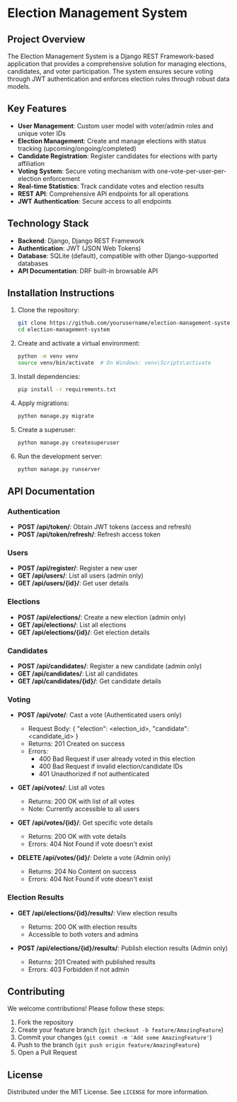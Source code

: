 # Election Management System

## Project Overview
The Election Management System is a Django REST Framework-based application that provides a comprehensive solution for managing elections, candidates, and voter participation. The system ensures secure voting through JWT authentication and enforces election rules through robust data models.

## Key Features
- **User Management**: Custom user model with voter/admin roles and unique voter IDs
- **Election Management**: Create and manage elections with status tracking (upcoming/ongoing/completed)
- **Candidate Registration**: Register candidates for elections with party affiliation
- **Voting System**: Secure voting mechanism with one-vote-per-user-per-election enforcement
- **Real-time Statistics**: Track candidate votes and election results
- **REST API**: Comprehensive API endpoints for all operations
- **JWT Authentication**: Secure access to all endpoints

## Technology Stack
- **Backend**: Django, Django REST Framework
- **Authentication**: JWT (JSON Web Tokens)
- **Database**: SQLite (default), compatible with other Django-supported databases
- **API Documentation**: DRF built-in browsable API

## Installation Instructions

1. Clone the repository:
   ```bash
   git clone https://github.com/yourusername/election-management-system.git
   cd election-management-system
   ```

2. Create and activate a virtual environment:
   ```bash
   python -m venv venv
   source venv/bin/activate  # On Windows: venv\Scripts\activate
   ```

3. Install dependencies:
   ```bash
   pip install -r requirements.txt
   ```

4. Apply migrations:
   ```bash
   python manage.py migrate
   ```

5. Create a superuser:
   ```bash
   python manage.py createsuperuser
   ```

6. Run the development server:
   ```bash
   python manage.py runserver
   ```

## API Documentation

### Authentication
- **POST /api/token/**: Obtain JWT tokens (access and refresh)
- **POST /api/token/refresh/**: Refresh access token

### Users
- **POST /api/register/**: Register a new user
- **GET /api/users/**: List all users (admin only)
- **GET /api/users/{id}/**: Get user details

### Elections
- **POST /api/elections/**: Create a new election (admin only)
- **GET /api/elections/**: List all elections
- **GET /api/elections/{id}/**: Get election details

### Candidates
- **POST /api/candidates/**: Register a new candidate (admin only)
- **GET /api/candidates/**: List all candidates
- **GET /api/candidates/{id}/**: Get candidate details

### Voting
- **POST /api/vote/**: Cast a vote (Authenticated users only)
   - Request Body: { "election": <election_id>, "candidate": <candidate_id> }
   - Returns: 201 Created on success
   - Errors: 
     - 400 Bad Request if user already voted in this election
     - 400 Bad Request if invalid election/candidate IDs
     - 401 Unauthorized if not authenticated

- **GET /api/votes/**: List all votes
   - Returns: 200 OK with list of all votes
   - Note: Currently accessible to all users

- **GET /api/votes/{id}/**: Get specific vote details
   - Returns: 200 OK with vote details
   - Errors: 404 Not Found if vote doesn't exist

- **DELETE /api/votes/{id}/**: Delete a vote (Admin only)
   - Returns: 204 No Content on success
   - Errors: 404 Not Found if vote doesn't exist

### Election Results
- **GET /api/elections/{id}/results/**: View election results
   - Returns: 200 OK with election results
   - Accessible to both voters and admins

- **POST /api/elections/{id}/results/**: Publish election results (Admin only)
   - Returns: 201 Created with published results
   - Errors: 403 Forbidden if not admin

## Contributing
We welcome contributions! Please follow these steps:
1. Fork the repository
2. Create your feature branch (`git checkout -b feature/AmazingFeature`)
3. Commit your changes (`git commit -m 'Add some AmazingFeature'`)
4. Push to the branch (`git push origin feature/AmazingFeature`)
5. Open a Pull Request

## License
Distributed under the MIT License. See `LICENSE` for more information.

